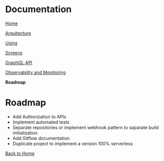 # Documentation

[Home](../README.md)

[Arquitecture](architecture.md)

[Using](using.md)

[Screens](screens.md)

[GraphQL API](graphql.md)

[Observability and Monitoring](monitoring.md)

**Roadmap**

# Roadmap

- Add Authorization to APIs
- Implement automated tests
- Separate repositories or implement webhook pattern to saparate build initialization
- Add Gitflow documentation
- Duplicate project to implement a version 100% serverless

[Back to Home](../README.md)
